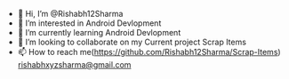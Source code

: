 - 👋 Hi, I’m @Rishabh12Sharma
- 👀 I’m interested in Android Devlopment
- 🌱 I’m currently learning Android Devlopment
- 💞️ I’m looking to collaborate on my Current project Scrap Items
- 📫 How to reach me(https://github.com/Rishabh12Sharma/Scrap-Items)
rishabhxyzsharma@gmail.com
